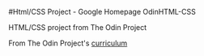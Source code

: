 #Html/CSS Project - Google Homepage
OdinHTML-CSS

HTML/CSS project from The Odin Project

From The Odin Project's [curriculum](http://www.theodinproject.com/web-development-101/html-css)

